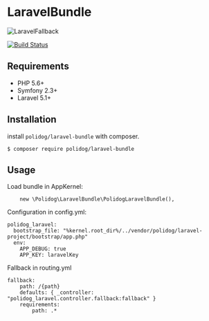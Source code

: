 # LaravelBundle

<img src="/src/Resources/doc/img/fallback.png" alt="LaravelFallback" />


[![Build Status](https://travis-ci.org/polidog/LaravelBundle.svg?branch=master)](https://travis-ci.org/polidog/LaravelBundle)

## Requirements

- PHP 5.6+
- Symfony 2.3+
- Laravel 5.1+

## Installation

install `polidog/laravel-bundle` with composer.

```
$ composer require polidog/laravel-bundle
```

## Usage

Load bundle in AppKernel:

```
    new \Polidog\LaravelBundle\PolidogLaravelBundle(),
```

Configuration in config.yml:


```
polidog_laravel:
  bootstrap_file: "%kernel.root_dir%/../vendor/polidog/laravel-project/bootstrap/app.php"
  env:
    APP_DEBUG: true
    APP_KEY: laravelKey
```


Fallback in routing.yml

```
fallback:
    path: /{path}
    defaults: { _controller: "polidog_laravel.controller.fallback:fallback" }
    requirements:
        path: .*
```


